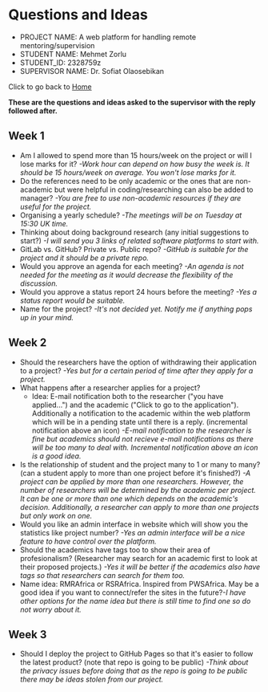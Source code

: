 # Questions and Ideas

* PROJECT NAME: A web platform for handling remote mentoring/supervision
* STUDENT NAME: Mehmet Zorlu
* STUDENT_ID: 2328759z
* SUPERVISOR NAME: Dr. Sofiat Olaosebikan 

Click to go back to [Home](https://github.com/MehmetZorlu07/remote-mentoring)

**These are the questions and ideas asked to the supervisor with the reply followed after.**

## Week 1

* Am I allowed to spend more than 15 hours/week on the project or will I lose marks for it?
_-Work hour can depend on how busy the week is. It should be 15 hours/week on average. You won't lose marks for it._
* Do the references need to be only academic or the ones that are non-academic but were helpful in coding/researching can also be added to manager? _-You are free to use non-academic resources if they are useful for the project._
* Organising a yearly schedule?
_-The meetings will be on Tuesday at 15:30 UK time._
* Thinking about doing background research (any initial suggestions to start?) _-I will send you 3 links of related software platforms to start with._
* GitLab vs. GitHub? Private vs. Public repo? _-GitHub is suitable for the project and it should be a private repo._
* Would you approve an agenda for each meeting? _-An agenda is not needed for the meeting as it would decrease the flexibility of the discussion._
* Would you approve a status report 24 hours before the meeting? _-Yes a status report would be suitable._ 
* Name for the project? _-It's not decided yet. Notify me if anything pops up in your mind._


## Week 2

* Should the researchers have the option of withdrawing their application to a project? _-Yes but for a certain period of time after they apply for a project._
* What happens after a researcher applies for a project? 
  * Idea: E-mail notification both to the researcher ("you have applied...") and the academic ("Click to go to the application"). Additionally a notification to the academic within the web platform which will be in a pending state until there is a reply. (incremental notification above an icon) _-E-mail notification to the researcher is fine but academics should not recieve e-mail notifications as there will be too many to deal with. Incremental notification above an icon is a good idea._
* Is the relationship of student and the project many to 1 or many to many? (can a student apply to more than one project before it's finished?) _-A project can be applied by more than one researchers. However, the number of researchers will be determined by the academic per project. It can be one or more than one which depends on the academic's decision. Additionally, a researcher can apply to more than one projects but only work on one._
* Would you like an admin interface in website which will show you the statistics like project number? _-Yes an admin interface will be a nice feature to have control over the platform._
* Should the academics have tags too to show their area of profesionalism? (Researcher may search for an academic first to look at their proposed projects.) _-Yes it will be better if the academics also have tags so that researchers can search for them too._
* Name idea: RMRAfrica or RSRAfrica. Inspired from PWSAfrica. May be a good idea if you want to connect/refer the sites in the future?_-I have other options for the name idea but there is still time to find one so do not worry about it._


## Week 3
* Should I deploy the project to GitHub Pages so that it's easier to follow the latest product? (note that repo is going to be public) _-Think about the privacy issues before doing that as the repo is going to be public there may be ideas stolen from our project._

